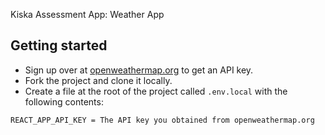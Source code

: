 Kiska Assessment App: Weather App

## Getting started

- Sign up over at [openweathermap.org](https://openweathermap.org/appid) to get an API key.
- Fork the project and clone it locally.
- Create a file at the root of the project called `.env.local` with the following contents:
```sh
REACT_APP_API_KEY = The API key you obtained from openweathermap.org
```